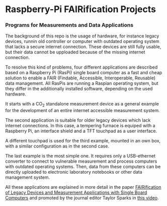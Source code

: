 # Raspberry-Pi FAIRification Projects

### Programs for Measurements and Data Applications

The background of this repo is the usage of hardware, for instance legacy devices, runnin old controller or computer with outdated operating system that lacks a secure internet connection. These devices are still fully usable, but their data cannot be upploaded because of the missing internet connection.

To resolve this kind of problems, four different applications are described based on a Raspberry Pi (RasPi) single board computer as a fast and cheap solution to enable a FAIR (Findable, Accessible, Interoperable, Reusable) data management. All RasPis are running a Raspian operating system, but they differ in the additionally installed software, depending on the used hardware.

It starts with a CO<sub>2</sub> standalone measurement device as a general example for the development of an entire internet accessible measurement system.

The second application is suitable for older legacy devices which lack internet connections. In this case, a tempering furnace is equiped with a Raspberry Pi, an interface shield and a TFT touchpad as a user interface.

A different touchpad is used for the third example, mounted in an own box, with a similar configuration as in the second case. 

The last example is the most simple one. It requires only a USB-ethernet converter to connect to vulnerable measurement and process computers with outdated operating systems. Then, data from these computers can be directly  uploaded to electronic laboratory notebooks or other data management system.

All these applications are explained in more detail in the paper [FAIRification of Legacy Devices and Measurement Applications with Single Board Computers](https://link.springer.com/article/10.1007/s40192-025-00398-2) and promoted by the journal editor Taylor Sparks in [this video](https://www.youtube.com/watch?v=LsobJSKk37I).